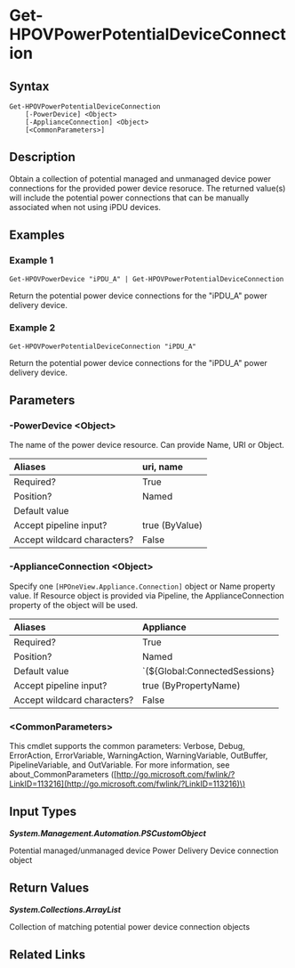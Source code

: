 ﻿---
description: Retrieve Power Device (mPDU/Rack PDU) Potentail Connections
---

# Get-HPOVPowerPotentialDeviceConnection

## Syntax

```text
Get-HPOVPowerPotentialDeviceConnection
    [-PowerDevice] <Object>
    [-ApplianceConnection] <Object>
    [<CommonParameters>]
```

## Description

Obtain a collection of potential managed and unmanaged device power connections for the provided power device resoruce.  The returned value(s) will include the potential power connections that can be manually associated when not using iPDU devices.

## Examples

###  Example 1 

```text
Get-HPOVPowerDevice "iPDU_A" | Get-HPOVPowerPotentialDeviceConnection

```

Return the potential power device connections for the "iPDU_A" power delivery device.

###  Example 2 

```text
Get-HPOVPowerPotentialDeviceConnection "iPDU_A"

```

Return the potential power device connections for the "iPDU_A" power delivery device.

## Parameters

### -PowerDevice &lt;Object&gt;

The name of the power device resource.  Can provide Name, URI or Object.

| Aliases | uri, name |
| :--- | :--- |
| Required? | True |
| Position? | Named |
| Default value |  |
| Accept pipeline input? | true (ByValue) |
| Accept wildcard characters? | False |

### -ApplianceConnection &lt;Object&gt;

Specify one `[HPOneView.Appliance.Connection]` object or Name property value. If Resource object is provided via Pipeline, the ApplianceConnection property of the object will be used.

| Aliases | Appliance |
| :--- | :--- |
| Required? | True |
| Position? | Named |
| Default value | `(${Global:ConnectedSessions} | ? Default)` |
| Accept pipeline input? | true (ByPropertyName) |
| Accept wildcard characters? | False |

### &lt;CommonParameters&gt;

This cmdlet supports the common parameters: Verbose, Debug, ErrorAction, ErrorVariable, WarningAction, WarningVariable, OutBuffer, PipelineVariable, and OutVariable. For more information, see about\_CommonParameters \([http://go.microsoft.com/fwlink/?LinkID=113216](http://go.microsoft.com/fwlink/?LinkID=113216)\)

## Input Types

_**System.Management.Automation.PSCustomObject**_

Potential managed/unmanaged device Power Delivery Device connection object

## Return Values

_**System.Collections.ArrayList**_

Collection of matching potential power device connection objects

## Related Links

